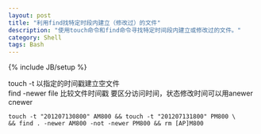 ```yaml
---
layout: post
title: "利用find找特定时段内建立（修改过）的文件"
description: "使用touch命令和find命令寻找特定时间段内建立或修改过的文件。"
category: Shell
tags: Bash
---
```

{% include JB/setup %}

touch -t 以指定的时间戳建立空文件  
find  -newer file 比较文件时间戳  要区分访问时间，状态修改时间可以用anewer   cnewer

	touch -t "201207130800" AM800 && touch -t "201207131800" PM800 \
	&& find . -newer AM800 -not -newer PM800 && rm [AP]M800